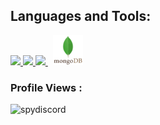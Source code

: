 


## Languages and Tools:
<p align="left"> 
    <a href="https://www.java.com" target="_blank"> 
    <a href="https://reactjs.org/" target="_blank"> 
    <a href="https://developer.mozilla.org/en-US/docs/Web/JavaScript" target="_blank"> <img src="https://img.icons8.com/color/48/000000/javascript.png"/> </a> 
    <a href="https://www.python.org" target="_blank"> <img src="https://img.icons8.com/color/48/000000/python.png"/> </a> 
    <a style="padding-right:8px;" href="https://nodejs.org" target="_blank"> <img src="https://img.icons8.com/color/48/000000/nodejs.png"/> </a> 
    <a href="https://www.mongodb.com/" target="_blank"> <img src="https://raw.githubusercontent.com/devicons/devicon/master/icons/mongodb/mongodb-original-wordmark.svg" alt="mongodb" width="48" height="48"/> </a> 
 
</p>
   

        
<p align="right"> <h3>Profile Views : </h3> <img src="https://komarev.com/ghpvc/?username=spydiscord&label=Profile%20views&color=0e75b6&style=flat"
    alt="spydiscord"/> 
  </p
